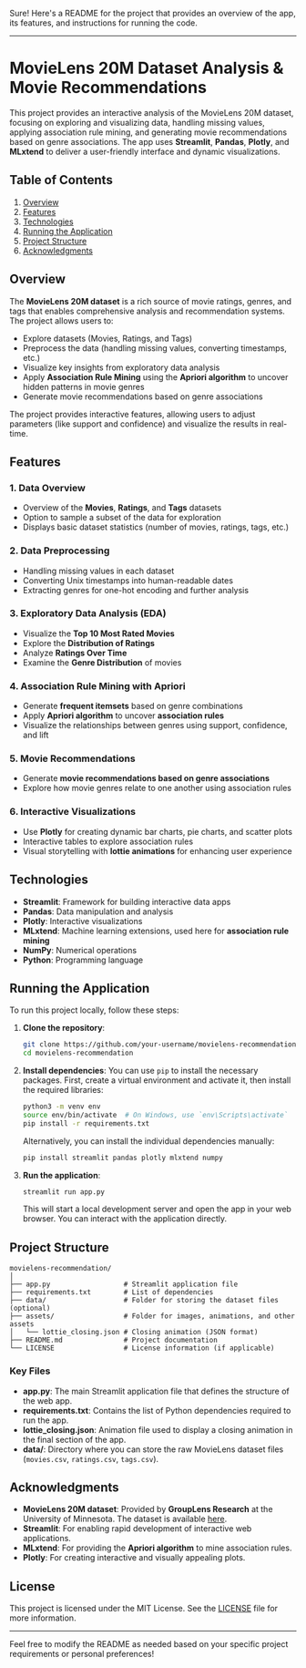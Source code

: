 Sure! Here's a README for the project that provides an overview of the app, its features, and instructions for running the code.

---

# MovieLens 20M Dataset Analysis & Movie Recommendations

This project provides an interactive analysis of the MovieLens 20M dataset, focusing on exploring and visualizing data, handling missing values, applying association rule mining, and generating movie recommendations based on genre associations. The app uses **Streamlit**, **Pandas**, **Plotly**, and **MLxtend** to deliver a user-friendly interface and dynamic visualizations.

## Table of Contents

1. [Overview](#overview)
2. [Features](#features)
3. [Technologies](#technologies)
4. [Running the Application](#running-the-application)
5. [Project Structure](#project-structure)
6. [Acknowledgments](#acknowledgments)

## Overview

The **MovieLens 20M dataset** is a rich source of movie ratings, genres, and tags that enables comprehensive analysis and recommendation systems. The project allows users to:

- Explore datasets (Movies, Ratings, and Tags)
- Preprocess the data (handling missing values, converting timestamps, etc.)
- Visualize key insights from exploratory data analysis
- Apply **Association Rule Mining** using the **Apriori algorithm** to uncover hidden patterns in movie genres
- Generate movie recommendations based on genre associations

The project provides interactive features, allowing users to adjust parameters (like support and confidence) and visualize the results in real-time.

## Features

### 1. **Data Overview**  
- Overview of the **Movies**, **Ratings**, and **Tags** datasets
- Option to sample a subset of the data for exploration
- Displays basic dataset statistics (number of movies, ratings, tags, etc.)

### 2. **Data Preprocessing**  
- Handling missing values in each dataset
- Converting Unix timestamps into human-readable dates
- Extracting genres for one-hot encoding and further analysis

### 3. **Exploratory Data Analysis (EDA)**  
- Visualize the **Top 10 Most Rated Movies**
- Explore the **Distribution of Ratings**
- Analyze **Ratings Over Time**
- Examine the **Genre Distribution** of movies

### 4. **Association Rule Mining with Apriori**  
- Generate **frequent itemsets** based on genre combinations
- Apply **Apriori algorithm** to uncover **association rules**
- Visualize the relationships between genres using support, confidence, and lift

### 5. **Movie Recommendations**  
- Generate **movie recommendations based on genre associations**
- Explore how movie genres relate to one another using association rules

### 6. **Interactive Visualizations**  
- Use **Plotly** for creating dynamic bar charts, pie charts, and scatter plots
- Interactive tables to explore association rules
- Visual storytelling with **lottie animations** for enhancing user experience

## Technologies

- **Streamlit**: Framework for building interactive data apps
- **Pandas**: Data manipulation and analysis
- **Plotly**: Interactive visualizations
- **MLxtend**: Machine learning extensions, used here for **association rule mining**
- **NumPy**: Numerical operations
- **Python**: Programming language

## Running the Application

To run this project locally, follow these steps:

1. **Clone the repository**:
   ```bash
   git clone https://github.com/your-username/movielens-recommendation.git
   cd movielens-recommendation
   ```

2. **Install dependencies**:
   You can use `pip` to install the necessary packages. First, create a virtual environment and activate it, then install the required libraries:
   
   ```bash
   python3 -m venv env
   source env/bin/activate  # On Windows, use `env\Scripts\activate`
   pip install -r requirements.txt
   ```

   Alternatively, you can install the individual dependencies manually:
   
   ```bash
   pip install streamlit pandas plotly mlxtend numpy
   ```

3. **Run the application**:
   ```bash
   streamlit run app.py
   ```

   This will start a local development server and open the app in your web browser. You can interact with the application directly.

## Project Structure

```
movielens-recommendation/
│
├── app.py                  # Streamlit application file
├── requirements.txt        # List of dependencies
├── data/                   # Folder for storing the dataset files (optional)
├── assets/                 # Folder for images, animations, and other assets
│   └── lottie_closing.json # Closing animation (JSON format)
├── README.md               # Project documentation
└── LICENSE                 # License information (if applicable)
```

### Key Files

- **app.py**: The main Streamlit application file that defines the structure of the web app.
- **requirements.txt**: Contains the list of Python dependencies required to run the app.
- **lottie_closing.json**: Animation file used to display a closing animation in the final section of the app.
- **data/**: Directory where you can store the raw MovieLens dataset files (`movies.csv`, `ratings.csv`, `tags.csv`).

## Acknowledgments

- **MovieLens 20M dataset**: Provided by **GroupLens Research** at the University of Minnesota. The dataset is available [here](https://grouplens.org/datasets/movielens/20m/).
- **Streamlit**: For enabling rapid development of interactive web applications.
- **MLxtend**: For providing the **Apriori algorithm** to mine association rules.
- **Plotly**: For creating interactive and visually appealing plots.

## License

This project is licensed under the MIT License. See the [LICENSE](LICENSE) file for more information.

---

Feel free to modify the README as needed based on your specific project requirements or personal preferences!